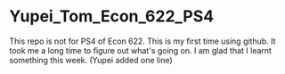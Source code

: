 # Yupei_Tom_Econ_622_PS4
This repo is not for PS4 of Econ 622.
This is my first time using github. It took me a long time to figure out what's going on.
I am glad that I learnt something this week. (Yupei added one line)

